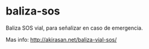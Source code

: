 # baliza-sos
Baliza SOS vial, para señalizar en caso de emergencia.

Mas info:
http://akirasan.net/baliza-vial-sos/
